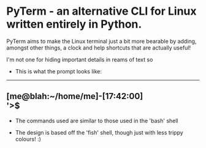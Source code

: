 # PyTerm - an alternative CLI for Linux written entirely in Python.
PyTerm aims to make the Linux terminal just a bit more bearable by adding, amongst other things, a clock and help shortcuts that are actually useful!

I'm not one for hiding important details in reams of text so
* This is what the prompt looks like:
--------------------------------------
 [me@blah:~/home/me]-[17:42:00]     
 '>$
--------------------------------------

* The commands used are similar to those used in the 'bash' shell

* The design is based off the 'fish' shell, though just with less trippy colours! :)
